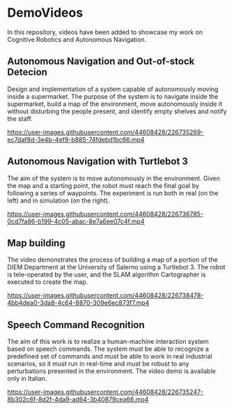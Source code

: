 # DemoVideos
In this repository, videos have been added to showcase my work on Cognitive Robotics and Autonomous Navigation.

## Autonomous Navigation and Out-of-stock Detecion
Design and implementation of a system capable of autonomously moving inside a supermarket. The purpose of the system is to navigate inside the supermarket, build a map of the environment, move autonomously inside it without disturbing the people present, and identify empty shelves and notify the staff. 

https://user-images.githubusercontent.com/44608428/226735269-ec7daf8d-3e4b-4ef9-b885-74fdebd1bc66.mp4

## Autonomous Navigation with Turtlebot 3
The aim of the system is to move autonomously in the environment. Given the map and a starting point, the robot must reach the final goal by following a series of waypoints. The experiment is run both in real (on the left) and in simulation (on the right).

https://user-images.githubusercontent.com/44608428/226736785-0cd7fa86-b199-4c05-abac-8e7a6ee07c4f.mp4

## Map building
The video demonstrates the process of building a map of a portion of the DIEM Department at the University of Salerno using a Turtlebot 3. The robot is tele-operated by the user, and the SLAM algorithm Cartographer is executed to create the map.

https://user-images.githubusercontent.com/44608428/226738478-4bb4dea0-3da8-4c64-8870-309e6ec873f7.mp4

## Speech Command Recognition
The aim of this work is to realize a human-machine interaction system based on speech commands. The system must be able to recognize a predefined set of commands and must be able to work in real industrial scenarios, so it must run in real-time and must be robust to any perturbations presented in the environment. The video demo is available only in Italian.

https://user-images.githubusercontent.com/44608428/226735247-8b302c6f-8d2f-4da9-ad64-3b40879cea66.mp4







